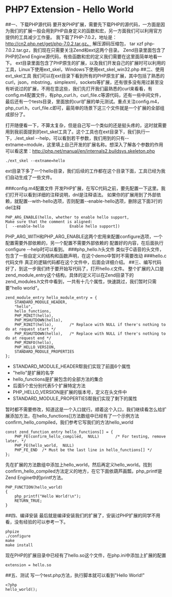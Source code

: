 # PHP7 Extension - Hello World
##一、下载PHP源代码
要开发PHP扩展，需要先下载PHP的源代码，一方面是因为我们的扩展一般会用到PHP自身定义的函数和宏，另一方面我们可以利用官方提供的工具减少工作量。
我下载了PHP-7.0.2，地址是：http://cn2.php.net/get/php-7.0.2.tar.gz。
解压源码压缩包， tar xzf php-7.0.2.tar.gz，我们现在只需要关注Zend和ext这两个目录。
Zend目录里面包含了PHP的Zend Engine源代码，有些函数和宏的定义我们需要在这里面简单地看一下。
ext目录里面包含了PHP原生的扩展，以及我们开发自己的扩展时可以利用的工具，Linux下使用ext_skel，Windows下使用ext_skel_win32.php
##二、使用ext_skel工具
我们可以在ext目录下看到所有的PHP原生扩展，其中包括了熟悉的curl，json，mbstring，simplexml，sockets等扩展，还有很多没有用过甚至没有听说过的扩展，不用在意这些，我们先打开我们最熟悉的curl来看看，有config.m4配置文件，有php_curl.h，curl_file.c等源代码，还有一些中间文件，最后还有一个tests目录，里面放的curl扩展的单元测试。重点关注config.m4，php_curl.h，curl_file.c即可，最简单的场景下这三个文件就是一个扩展的全部组成部分了。

打开随便看一下，不算太复杂，但是自己写一个类似的还是挺头疼的，这时就需要用到我前面提到的ext_skel工具了。这个工具也在ext目录下，我们执行一下，./ext_skel --help，可以看到若干参数，我们用到的只有--extname=module，这里填上自己开发的扩展名称。想深入了解各个参数的作用可以看这里：http://php.net/manual/en/internals2.buildsys.skeleton.php
```shell
./ext_skel --extname=hello
```
ext目录下多了一个hello目录，我们后续的工作都在这个目录下面，工具已经为我们自动生成了一些文件。

###config.m4配置文件
开发PHP扩展，在写C代码之前，要先配置一下这里。我们打开可以看到详细的注释说明，dnl是注释语法。
如果你的扩展用到了外部依赖，就配置--with-hello选项，否则配置--enable-hello选项，删除这下面3行的del注释
```
PHP_ARG_ENABLE(hello, whether to enable hello support,
Make sure that the comment is aligned:
[  --enable-hello           Enable hello support])
```
PHP_ARG_WITH和PHP_ARG_ENABLE这两个宏用来配置configure选项，一个配置需要外部依赖的，另一个配置不需要外部依赖的
配置好的内容，在后面执行configure --help时可以看到。
###php_hello.h头文件
类似于C语音的头文件，包含了一些自定义的结构和函数声明，在这个demo中暂时不需要改动
###hello.c代码文件
真正的逻辑代码都在这个文件中，后面会详细介绍。
##三、编写代码
好了，到这一步我们终于要开始写代码了，打开hello.c文件。
整个扩展的入口是zend_module_entry这个结构，具体的定义可以在Zend目录下的zend_modules.h文件中看到，一共有十几个属性，快速跳过，我们暂时只需要"hello world"。
```
zend_module_entry hello_module_entry = {
    STANDARD_MODULE_HEADER,
    "hello",
    hello_functions,
    PHP_MINIT(hello),
    PHP_MSHUTDOWN(hello),
    PHP_RINIT(hello),       /* Replace with NULL if there's nothing to do at request start */
    PHP_RSHUTDOWN(hello),   /* Replace with NULL if there's nothing to do at request end */
    PHP_MINFO(hello),
    PHP_HELLO_VERSION,
    STANDARD_MODULE_PROPERTIES
};
```
* STANDARD_MODULE_HEADER帮我们实现了前面6个属性
* "hello"是扩展的名字
* hello_functions是扩展包含的全部方法的集合
* 后面5个宏分别代表5个扩展特定方法
* PHP_HELLO_VERSION是扩展的版本号，定义在头文件中
* STANDARD_MODULE_PROPERTIES帮我们实现了剩下的属性

暂时都不需要修改，知道这是一个入口就行。顺着这个入口，我们继续看怎么给扩展添加方法，在hello_functions[]方法数组中已经有了一个示例方法confirm_hello_compiled，我们参考它写我们的方法hello_world
```
const zend_function_entry hello_functions[] = {
    PHP_FE(confirm_hello_compiled,  NULL)       /* For testing, remove later. */
    PHP_FE(hello_world,  NULL)
    PHP_FE_END  /* Must be the last line in hello_functions[] */
};
```
先在扩展的方法数组中添加上hello_world，然后再定义hello_world。找到confirm_hello_compiled方法定义的地方，在它下面依葫芦画瓢，php_printf是Zend Engine中的printf方法。
```
PHP_FUNCTION(hello_world)
{
    php_printf("Hello World!\n");
    RETURN_TRUE;
}
```
##四、编译安装
最后就是编译安装我们的扩展了，安装过PHP扩展的同学不用看，没有经验的可以参考一下。
```
phpize
./configure
make
make install
```
现在PHP的扩展目录中已经有了hello.so这个文件，在php.ini中添加上扩展的配置
```
extension = hello.so
```
##五、测试
写一个test.php方法，执行脚本就可以看到"Hello World!"
```
<?php
hello_world();
```
